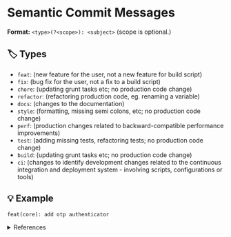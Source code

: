 # Semantic Commit Messages

**Format:** `<type>(?<scope>): <subject>` (scope is optional.)

## 🏷️ Types

- `feat`: (new feature for the user, not a new feature for build script)
- `fix`: (bug fix for the user, not a fix to a build script)
- `chore`: (updating grunt tasks etc; no production code change)
- `refactor`: (refactoring production code, eg. renaming a variable)
- `docs`: (changes to the documentation)
- `style`: (formatting, missing semi colons, etc; no production code change)
- `perf`: (production changes related to backward-compatible performance improvements)
- `test`: (adding missing tests, refactoring tests; no production code change)
- `build`: (updating grunt tasks etc; no production code change)
- `ci`: (changes to identify development changes related to the continuous integration and deployment system - involving scripts, configurations or tools)

## 💡 Example

```
feat(core): add otp authenticator
```

<details>
    <summary>References</summary>
    <ul>
        <li>https://www.conventionalcommits.org/</li>
        <li>https://seesparkbox.com/foundry/semantic_commit_messages</li>
        <li>http://karma-runner.github.io/1.0/dev/git-commit-msg.html</li>
        <li>https://nitayneeman.com/posts/understanding-semantic-commit-messages-using-git-and-angular/</li>
    </ul>
</details>
